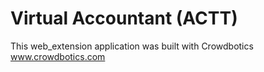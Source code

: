 # Virtual Accountant (ACTT)

This web_extension application was built with Crowdbotics www.crowdbotics.com
